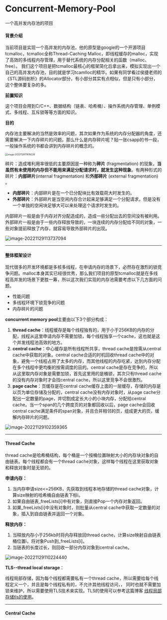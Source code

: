 # Concurrent-Memory-Pool
一个高并发内存池的项目

#### 背景介绍

当前项目是实现一个高并发的内存池，他的原型是google的一个开源项目tcmalloc，tcmalloc全称Thread-Caching Malloc，即线程缓存的malloc，实现了高效的多线程内存管理，用于替代系统的内存分配相关的函数（malloc、free）。
我们这个项目是把tcmalloc最核心的框架简化后拿出来，模拟实现出一个自己的高并发内存池，目的就是学习tcamlloc的精华。如果有同学看过侯捷老师的《STL源码剖析》的Allocator部分，有小部分其实有点相似，但是只有小部分，这个整体要复杂的多。

**前置知识**

这个项目会用到C/C++、数据结构（链表、哈希桶）、操作系统内存管理、单例模式、多线程、互斥锁等等方面的知识。

**目的**

内存池主要解决的当然是效率的问题，其次如果作为系统的内存分配器的角度，还需要解决一下内存碎片的问题。那么什么是内存碎片呢？贴一张csapp的书一段，一般操作系统的书都会讲到内存碎片的概念的。

<img src="http://shixiaozhong.oss-cn-hangzhou.aliyuncs.com/img/image-20221129111616226.png" alt="image-20221129111616226" style="zoom:50%;" />

碎片：造成堆利用率很低的主要原因是一种称为**碎片** (fragmentation) 的现象，**当虽然有未使用的内存但不能用来满足分配请求时，就发生这种现象**。有两种形式的碎片：**内部碎片**(internal fragmentation) 和**外部碎片** (external fragmentation) 。

* **内部碎片**：内部碎片是在一个已分配块比有效载荷大时发生的。
* **外部碎片**：外部碎片是当空闲内存合计起来足够满足一个分配请求，但是没有一个单独的空闲块足够大可以来处理这个请求时发生的。

内部碎片一般是由于内存对齐分配造成的，造成一些分配出去的空间没有被利用。外部碎片一般是由于一些内存释放导致的，一块连续的内存分配给不同的对象，一些对象提前释放了内存，就容易导致外部碎片的出现。

![image-20221129113737094](http://shixiaozhong.oss-cn-hangzhou.aliyuncs.com/img/image-20221129113737094.png)

---

#### 整体框架设计

现代很多的开发环境都是多核多线程，在申请内存的场景下，必然存在激烈的锁竞争问题。malloc本身其实已经很优秀，那么我们项目的原型tcmalloc就是在多线程高并发的场景下更胜一筹，所以这次我们实现的内存池需要考虑以下几方面的问题。

* 性能问题
* 多线程环境下锁竞争的问题
* 内存碎片的问题

**concurrent memory pool**主要由以下3个部分构成：

1. **thread cache**：线程缓存是每个线程独有的，用于小于256KB的内存的分配，线程从这里申请内存不需要加锁，每个线程独享一个cache，这也就是这个并发线程池高效的地方。
2. **central cache**：中心缓存是所有线程所共享，thread cache是按需从central cache中获取的对象。central cache合适的时机回收thread cache中的对象，避免一个线程占用了太多的内存，而其他线程的内存吃紧，达到内存分配在多个线程中更均衡的按需调度的目的。central cache是存在竞争的，所以从这里取内存对象是需要加锁，首先这里用的是桶锁，其次只有thread cache的没有内存对象时才会找central cache，所以这里竞争不会很激烈。
3. **page cache**：页缓存是在central cache缓存上面的一层缓存，存储的内存是以页为单位存储及分配的，central cache没有内存对象时，从page cache分配出一定数量的page，并切割成定长大小的小块内存，分配给central cache。当一个span的几个跨度页的对象都回收以后，page cache会回收central cache满足条件的span对象，并且合并相邻的页，组成更大的页，缓解内存碎片的问题。

![image-20221129102359365](http://shixiaozhong.oss-cn-hangzhou.aliyuncs.com/img/image-20221129102359365.png)

---

#### Thread Cache

thread cache是哈希桶结构，每个桶是一个按桶位置映射大小的内存块对象的自由链表。每个线程都会有一个thread cache对象，这样每个线程在这里获取对象和释放对象时是无锁的。

**申请内存：**

1. 当内存申请size<=256KB，先获取到线程本地存储的thread cache对象，计算size映射的哈希桶自由链表下标i。
2. 如果自由链表_freeLists[i]中有对象，则直接Pop一个内存对象返回。
3. 如果_freeLists[i]中没有对象时，则批量从central cache中获取一定数量的对象，插入到自由链表并返回一个对象。

**释放内存：**

1. 当释放内存小于256kb时将内存释放回thread cache，计算size映射自由链表桶位置i，将对象Push到_freeLists[i]。
2. 当链表的长度过长，则回收一部分内存对象到central cache。

![image-20221129110224440](http://shixiaozhong.oss-cn-hangzhou.aliyuncs.com/img/image-20221129110224440.png)

**TLS--thread local storage**：

线程局部存储，因为每个线程都需要私有一个thread cache，所以需要给每个线程定义一个，并且是每个线程私有的，不允许其他线程访问，， 同时也就不需要加锁来维护，所以需要使用TLS技术来实现。TLS的使用可以参考这篇博客 [线程局部存储tls的使用](https://developer.aliyun.com/article/614746)。

---

#### Central Cache
